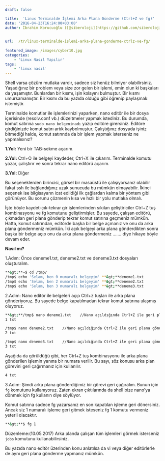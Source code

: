 ```yaml
---
draft: false

title:  'Linux Terminalde İşlemi Arka Plana Gönderme (Ctrl+Z ve fg)'
date: '2016-04-23T16:24:00+03:00'
author: İbrahim Korucuoğlu ([@siberoloji](https://github.com/siberoloji))
 
 
url:  /tr/linux-terminalde-islemi-arka-plana-gonderme-ctrlz-ve-fg/
 
featured_image: /images/cyber10.jpg
categories:
    - 'Linux Nasıl Yapılır'
tags:
    - 'linux nasıl'
---
```



Shell varsa çözüm mutlaka vardır, sadece siz henüz bilmiyor olabilirsiniz. Yaşadığınız bir problem veya size zor gelen bir işlemi, emin olun ki başkaları da yaşamıştır. Bunlardan bir kısmı, işin kolayını bulmuştur. Bir kısmı umursamamıştır. Bir kısmı da bu yazıda olduğu gibi öğrenip paylaşmak istemiştir.



Terminalde komutlar ile işlemlerinizi yaparken, nano editör ile bir dosya içerisinde (resolv.conf vb.) düzeltmeler yapmak istediniz. Bu durumda, komut satırına `sudo nano belgeninadı` yazıp editöre girersiniz. Editöre girdiğinizde komut satırı artık kaybolmuştur. Çalıştığınız dosyada işiniz bitmediği halde, komut satırında da bir işlem yapmak isterseniz ne yapmalısınız?



**1.Yol:** Yeni bir TAB-sekme açarım.



**2.Yol:** Ctrl+O ile belgeyi kaydeder, Ctrl+X ile çıkarım. Terminalde komutu yazar, çalıştırır ve sonra tekrar nano editörü açarım.



**3.Yol:** Diğer



Bu seçeneklerden birincisi, görsel bir masaüstü ile çalışıyorsanız olabilir fakat ssh ile bağlandığınız uzak sunucuda bu mümkün olmayabilir. İkinci seçenek ise bilgisayarın icat edildiği ilk çağlardan kalma bir yöntem gibi görünüyor. Bu sorunu çözmenin kısa ve hızlı bir yolu mutlaka olmalı.



İşte böyle kaydet-çık-tekrar gir işlemlerinden sıkılan geliştiriciler Ctrl+Z tuş kombinasyonu ve fg komutunu geliştirmişler. Bu sayede, çalışan editörü, çıkmadan geri plana gönderip tekrar komut satırına geçmeniz mümkün. Hatta, komut satırından, editörde başka bir belge açmanız ve onu da arka plana göndermeniz mümkün. İki açık belgeyi arka plana gönderdikten sonra başka bir belge açıp onu da arka plana göndermeniz ……. diye hikaye böyle devam eder.



**Nasıl mı?**



1.Adım: Önce deneme1.txt, deneme2.txt ve deneme3.txt dosyaları oluşturalım.


```bash
**&gt;**~$ cd /tmp/
/tmp$ echo 'Selam, ben 0 numaralı belgeyim' **&gt;**deneme1.txt
/tmp$ echo 'Selam, ben 2 numaralı belgeyim' **&gt;**deneme2.txt
/tmp$ echo 'Selam, ben 3 numaralı belgeyim' **&gt;**deneme3.txt
```



2.Adım: Nano editör ile belgeleri açıp Ctrl+z tuşları ile arka plana gönderiyoruz. Bu sayede belge kapatılmadan tekrar komut satırına ulaşmış oluyoruz.


```bash
**&gt;**/tmp$ nano deneme1.txt    //Nano açıldığında Ctrl+Z ile geri plana gönderin.
1 txt

/tmp$ nano deneme2.txt    //Nano açıldığında Ctrl+Z ile geri plana gönderin.
2 txt

/tmp$ nano deneme3.txt    //Nano açıldığında Ctrl+Z ile geri plana gönderin.
3 txt
```



Aşağıda da görüldüğü gibi, her Ctrl+Z tuş kombinasyonu ile arka plana gönderilen işlemin yanına bir numara verilir. Bu sayı, söz konusu arka plan görevini geri çağırmanız için kullanılır.


```bash
4 txt
```



3.Adım: Şimdi arka plana gönderdiğimiz bir görevi geri çağıralım. Bunun için `fg` komutunu kullanıyoruz. Zaten ekran çıktılarında da shell bize nano’ya dönmek için fg kullanın diye söylüyor.



Komut satırına sadece fg yazarsanız en son kapatılan işleme geri dönersiniz. Ancak siz 1 numaralı işleme geri gitmek isteseniz fg 1 komutu vermeniz yeterli olacaktır.


```bash
**&gt;**$ fg 1
```



Düzenleme:(10.05.2017) Arka planda çalışan tüm işlemleri görmek isterseniz `jobs` komutunu kullanabilirsiniz.



Bu yazıda nano editör üzerinden konu anlatılsa da vi veya diğer editörlerle de aynı geri plana gönderme yapmanız mümkün.
